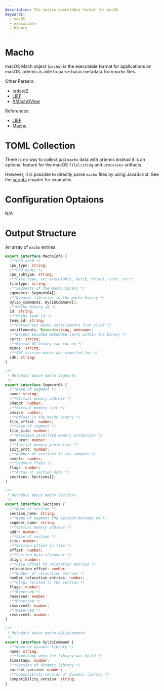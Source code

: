 ```yaml
---
description: The native executable format for macOS
keywords:
  - macOS
  - executable
  - binary
---
```


# Macho

macOS Mach object (`macho`) is the executable format for applications on macOS.
artemis is able to parse basic metadata from `macho` files.

Other Parsers:

- [radare2](https://rada.re/n/)
- [LIEF](https://lief-project.github.io/)
- [XMachOView](https://github.com/horsicq/XMachOViewer)

References:

- [LIEF](https://lief-project.github.io/)
- [Macho](https://github.com/aidansteele/osx-abi-macho-file-format-reference)

# TOML Collection

There is no way to collect just `macho` data with artemis instead it is an
optional feature for the macOS `filelisting` and `processes` artifacts.

However, it is possible to directly parse `macho` files by using JavaScript. See
the [scripts](../../Intro/Scripting/scripts.md) chapter for examples.

# Configuration Optaions

N/A

# Output Structure

An array of `macho` entries

```typescript
export interface MachoInfo {
  /**CPU arch */
  cpu_type: string;
  /**CPU model */
  cpu_subtype: string;
  /**File type, ex: executable, dylib, object, core, etc*/
  filetype: string;
  /**Segments of the macho binary */
  sgements: Segment64[];
  /**Dynamic libraries in the macho binary */
  dylib_commands: DylibCommand[];
  /**Macho binary id */
  id: string;
  /**Macho team id */
  team_id: string;
  /**Parsed out macho entitlements from plist */
  entitlements: Record<string, unknown>;
  /**Base64 encoded embedded certs within the binary */
  certs: string;
  /**Minium OS binary can run on */
  minos: string;
  /**SDK version macho was compiled for */
  sdk: string;
}

/**
 * Metadata about macho Segments
 */
export interface Segment64 {
  /**Name of segment */
  name: string;
  /**Virtual memory address */
  vmaddr: number;
  /**Virtual memory size */
  vmsize: number;
  /**Offset in the macho binary */
  file_offset: number;
  /**Size of segment */
  file_size: number;
  /**Maxmimum permitted memory protection */
  max_prot: number;
  /**Initial memory protection */
  init_prot: number;
  /**Number of sections in the semgent */
  nsects: number;
  /**Segment flags */
  flags: number;
  /**Array of section data */
  sections: Sections[];
}

/**
 * Metadata about macho Sections
 */
export interface Sections {
  /**Name of section */
  section_name: string;
  /**Name of segment the section belongs to */
  segment_name: string;
  /**Virtual memory address */
  addr: number;
  /**Size of section */
  size: number;
  /**Section offset in file */
  offset: number;
  /**Section byte alignment */
  align: number;
  /**File offset to relocation entries */
  relocation_offset: number;
  /**Number of relocation entries */
  number_relocation_entries: number;
  /**Flags related to the section */
  flags: number;
  /**Reserved */
  reserved: number;
  /**Reserved */
  reserved2: number;
  /**Reserved */
  reserved3: number;
}

/**
 * Metadata about macho dylibcommand
 */
export interface DylibCommand {
  /**Name of dynamic library */
  name: string;
  /**Timestamp when the library was build */
  timestamp: number;
  /**Version of dynamic library */
  current_version: number;
  /**Compatiblity version of dynamic library */
  compatibility_version: string;
}
```
